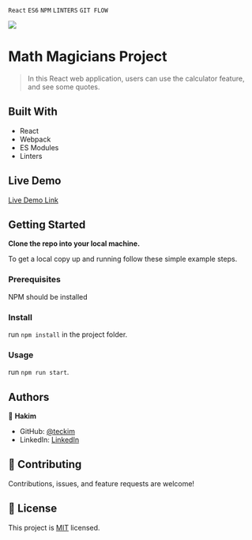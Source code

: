 `React` `ES6` `NPM` `LINTERS` `GIT FLOW` <br>

![](https://img.shields.io/badge/Microverse-blueviolet)

# Math Magicians Project

> In this React web application, users can use the calculator feature, and see some quotes.

## Built With

- React
- Webpack
- ES Modules
- Linters

## Live Demo

[Live Demo Link](https://teckim.github.io/math-magicians)


## Getting Started

**Clone the repo into your local machine.**


To get a local copy up and running follow these simple example steps.

### Prerequisites
NPM should be installed

### Install
run `npm install` in the project folder.

### Usage
run `npm run start`.

## Authors

👤 **Hakim**

- GitHub: [@teckim](https://github.com/teckim)
- LinkedIn: [LinkedIn](https://www.linkedin.com/in/baheddi-hakim/)

## 🤝 Contributing

Contributions, issues, and feature requests are welcome!

## 📝 License

This project is [MIT](./LICENSE) licensed.